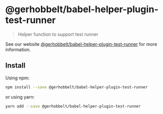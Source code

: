 # @gerhobbelt/babel-helper-plugin-test-runner

> Helper function to support test runner

See our website [@gerhobbelt/babel-helper-plugin-test-runner](https://babeljs.io/docs/en/next/babel-helper-plugin-test-runner.html) for more information.

## Install

Using npm:

```sh
npm install --save @gerhobbelt/babel-helper-plugin-test-runner
```

or using yarn:

```sh
yarn add --save @gerhobbelt/babel-helper-plugin-test-runner
```
